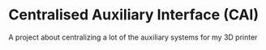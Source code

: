 # Centralised Auxiliary Interface (CAI)

A project about centralizing a lot of the auxiliary systems for my 3D printer

